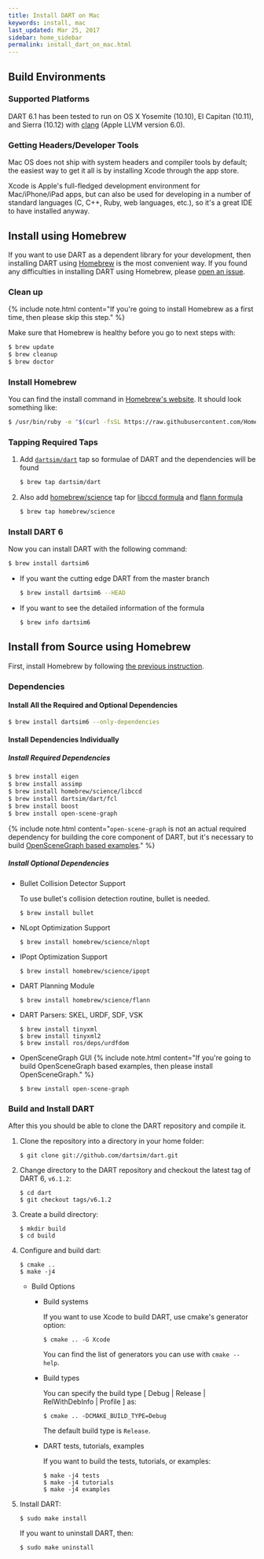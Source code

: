 ```yaml
---
title: Install DART on Mac
keywords: install, mac
last_updated: Mar 25, 2017
sidebar: home_sidebar
permalink: install_dart_on_mac.html
---
```


## Build Environments

### Supported Platforms

DART 6.1 has been tested to run on OS X Yosemite (10.10), El Capitan (10.11), and Sierra (10.12) with [clang](http://clang.llvm.org/) (Apple LLVM version 6.0).

### Getting Headers/Developer Tools

Mac OS does not ship with system headers and compiler tools by default; the easiest way to get it all is by installing Xcode through the app store.

Xcode is Apple's full-fledged development environment for Mac/iPhone/iPad apps, but can also be used for developing in a number of standard languages (C, C++, Ruby, web languages, etc.), so it's a great IDE to have installed anyway.



## Install using Homebrew

If you want to use DART as a dependent library for your development, then installing DART using [Homebrew](http://brew.sh/) is the most convenient way. If you found any difficulties in installing DART using Homebrew, please [open an issue](https://github.com/dartsim/homebrew-dart/issues/new).

### Clean up

{% include note.html content="If you're going to install Homebrew as a first time, then please skip this step." %}

Make sure that Homebrew is healthy before you go to next steps with:

```bash
$ brew update
$ brew cleanup
$ brew doctor
```

### Install Homebrew

You can find the install command in [Homebrew's website](http://brew.sh/). It should look something like:

```bash
$ /usr/bin/ruby -e "$(curl -fsSL https://raw.githubusercontent.com/Homebrew/install/master/install)"
```

### Tapping Required Taps

1.  Add [`dartsim/dart`](https://github.com/dartsim/homebrew-dart) tap so formulae of DART and the dependencies will be found

    ```bash
    $ brew tap dartsim/dart
    ```

1.  Also add [homebrew/science](https://github.com/Homebrew/homebrew-science) tap for [libccd formula](https://github.com/Homebrew/homebrew-science/blob/master/libccd.rb) and [flann formula](https://github.com/Homebrew/homebrew-science/blob/master/flann.rb)

    ```bash
    $ brew tap homebrew/science
    ```

### Install DART 6

Now you can install DART with the following command:

```bash
$ brew install dartsim6
```

* If you want the cutting edge DART from the master branch

  ```bash
  $ brew install dartsim6 --HEAD
  ```

* If you want to see the detailed information of the formula

  ```bash
  $ brew info dartsim6
  ```

## Install from Source using Homebrew

First, install Homebrew by following [the previous instruction](https://github.com/dartsim/dart/wiki/Mac%20Installation%20for%20DART%206#install-homebrew).

### Dependencies

#### Install All the Required and Optional Dependencies

```bash
$ brew install dartsim6 --only-dependencies
```

#### Install Dependencies Individually

##### Install Required Dependencies

```bash
$ brew install eigen
$ brew install assimp
$ brew install homebrew/science/libccd
$ brew install dartsim/dart/fcl
$ brew install boost
$ brew install open-scene-graph
```

{% include note.html content="`open-scene-graph` is not an actual required dependency for building the core component of DART, but it's necessary to build [OpenSceneGraph based examples](http://dartsim.github.io/gallery.html#openscenegraph-based-examples)." %}

##### Install Optional Dependencies

* Bullet Collision Detector Support

  To use bullet's collision detection routine, bullet is needed.

  ```
  $ brew install bullet
  ```

* NLopt Optimization Support

  ```
  $ brew install homebrew/science/nlopt
  ```

* IPopt Optimization Support

  ```
  $ brew install homebrew/science/ipopt
  ```

* DART Planning Module

  ```
  $ brew install homebrew/science/flann
  ```

* DART Parsers: SKEL, URDF, SDF, VSK

  ```
  $ brew install tinyxml
  $ brew install tinyxml2
  $ brew install ros/deps/urdfdom
  ```

* OpenSceneGraph GUI
  {% include note.html content="If you're going to build OpenSceneGraph based examples, then please install OpenSceneGraph." %}
  ```
  $ brew install open-scene-graph
  ```

### Build and Install DART

After this you should be able to clone the DART repository and compile it.

1.  Clone the repository into a directory in your home folder:

    ```
    $ git clone git://github.com/dartsim/dart.git
    ```

1.  Change directory to the DART repository and checkout the latest tag of DART 6, `v6.1.2`:

    ```
    $ cd dart
    $ git checkout tags/v6.1.2
    ```

1.  Create a build directory:

    ```
    $ mkdir build
    $ cd build
    ```

1.  Configure and build dart:

    ```
    $ cmake ..
    $ make -j4
    ```

    * Build Options

      * Build systems

        If you want to use Xcode to build DART, use cmake's generator option:

        ```
        $ cmake .. -G Xcode
        ```

        You can find the list of generators you can use with `cmake --help`.

      * Build types

        You can specify the build type \[ Debug \| Release \| RelWithDebInfo \| Profile \] as:

        ```
        $ cmake .. -DCMAKE_BUILD_TYPE=Debug
        ```

        The default build type is `Release`.

      * DART tests, tutorials, examples

        If you want to build the tests, tutorials, or examples:

        ```
        $ make -j4 tests
        $ make -j4 tutorials
        $ make -j4 examples
        ```

1.  Install DART:

    ```
    $ sudo make install
    ```
    
    If you want to uninstall DART, then:

    ```
    $ sudo make uninstall
    ```

